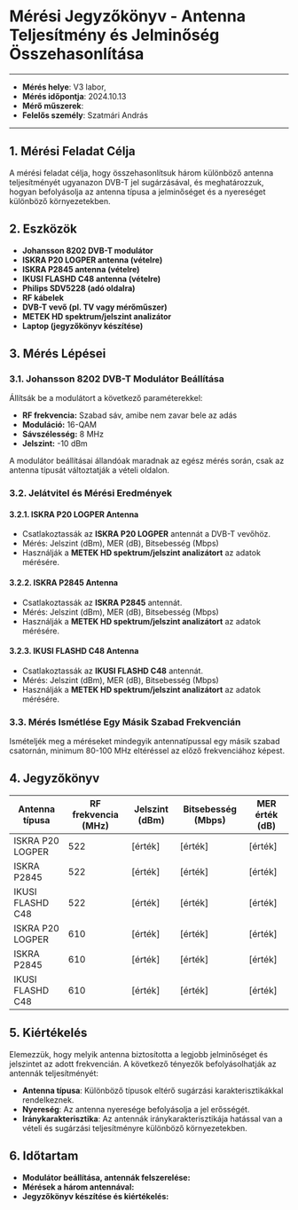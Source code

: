 # Mérési Jegyzőkönyv - Antenna Teljesítmény és Jelminőség Összehasonlítása
---
- **Mérés helye**: V3 labor,
- **Mérés időpontja**: 2024.10.13
- **Mérő műszerek**:  
- **Felelős személy**: Szatmári András
---

## 1. Mérési Feladat Célja

A mérési feladat célja, hogy összehasonlítsuk három különböző antenna teljesítményét ugyanazon DVB-T jel sugárzásával, és meghatározzuk, hogyan befolyásolja az antenna típusa a jelminőséget és a nyereséget különböző környezetekben.

## 2. Eszközök

- **Johansson 8202 DVB-T modulátor**
- **ISKRA P20 LOGPER antenna (vételre)**
- **ISKRA P2845 antenna (vételre)**
- **IKUSI FLASHD C48 antenna (vételre)**
- **Philips SDV5228 (adó oldalra)**
- **RF kábelek**
- **DVB-T vevő (pl. TV vagy mérőműszer)**
- **METEK HD spektrum/jelszint analizátor**
- **Laptop (jegyzőkönyv készítése)**

## 3. Mérés Lépései

### 3.1. Johansson 8202 DVB-T Modulátor Beállítása

Állítsák be a modulátort a következő paraméterekkel:
- **RF frekvencia:** Szabad sáv, amibe nem zavar bele az adás
- **Moduláció:** 16-QAM
- **Sávszélesség:** 8 MHz
- **Jelszint:** -10 dBm

A modulátor beállításai állandóak maradnak az egész mérés során, csak az antenna típusát változtatják a vételi oldalon.

### 3.2. Jelátvitel és Mérési Eredmények

#### 3.2.1. ISKRA P20 LOGPER Antenna
- Csatlakoztassák az **ISKRA P20 LOGPER** antennát a DVB-T vevőhöz.
- Mérés: Jelszint (dBm), MER (dB), Bitsebesség (Mbps)
- Használják a **METEK HD spektrum/jelszint analizátort** az adatok mérésére.

#### 3.2.2. ISKRA P2845 Antenna
- Csatlakoztassák az **ISKRA P2845** antennát.
- Mérés: Jelszint (dBm), MER (dB), Bitsebesség (Mbps)
- Használják a **METEK HD spektrum/jelszint analizátort** az adatok mérésére.

#### 3.2.3. IKUSI FLASHD C48 Antenna
- Csatlakoztassák az **IKUSI FLASHD C48** antennát.
- Mérés: Jelszint (dBm), MER (dB), Bitsebesség (Mbps)
- Használják a **METEK HD spektrum/jelszint analizátort** az adatok mérésére.

### 3.3. Mérés Ismétlése Egy Másik Szabad Frekvencián

Ismételjék meg a méréseket mindegyik antennatípussal egy másik szabad csatornán, minimum 80-100 MHz eltéréssel az előző frekvenciához képest.

## 4. Jegyzőkönyv

| **Antenna típusa**   | **RF frekvencia (MHz)** | **Jelszint (dBm)** | **Bitsebesség (Mbps)** | **MER érték (dB)** |
|----------------------|-------------------------|---------------------|------------------------|--------------------|
| ISKRA P20 LOGPER     | 522                     | [érték]             | [érték]                | [érték]            |
| ISKRA P2845          | 522                     | [érték]             | [érték]                | [érték]            |
| IKUSI FLASHD C48     | 522                     | [érték]             | [érték]                | [érték]            |
| ISKRA P20 LOGPER     | 610                     | [érték]             | [érték]                | [érték]            |
| ISKRA P2845          | 610                     | [érték]             | [érték]                | [érték]            |
| IKUSI FLASHD C48     | 610                     | [érték]             | [érték]                | [érték]            |

## 5. Kiértékelés

Elemezzük, hogy melyik antenna biztosította a legjobb jelminőséget és jelszintet az adott frekvencián. A következő tényezők befolyásolhatják az antennák teljesítményét:
- **Antenna típusa**: Különböző típusok eltérő sugárzási karakterisztikákkal rendelkeznek.
- **Nyereség**: Az antenna nyeresége befolyásolja a jel erősségét.
- **Iránykarakterisztika**: Az antennák iránykarakterisztikája hatással van a vételi és sugárzási teljesítményre különböző környezetekben.

## 6. Időtartam

- **Modulátor beállítása, antennák felszerelése:**   
- **Mérések a három antennával:** 
- **Jegyzőkönyv készítése és kiértékelés:** 
